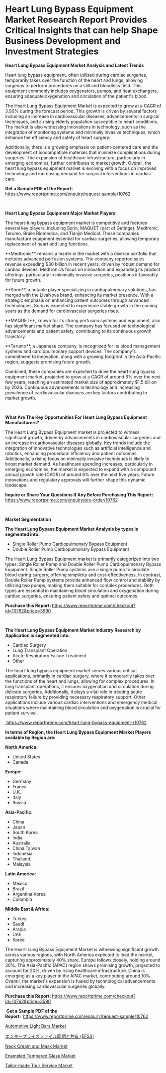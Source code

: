 <p><h1>Heart Lung Bypass Equipment Market Research Report Provides Critical Insights that can help Shape Business Development and Investment Strategies</h1></p><p><strong>Heart Lung Bypass Equipment Market Analysis and Latest Trends</strong></p>
<p><p>Heart lung bypass equipment, often utilized during cardiac surgeries, temporarily takes over the function of the heart and lungs, allowing surgeons to perform procedures on a still and bloodless field. This equipment commonly includes oxygenators, pumps, and heat exchangers, ensuring adequate oxygenation and circulation of the patient's blood.</p><p>The Heart Lung Bypass Equipment Market is expected to grow at a CAGR of 3.90% during the forecast period. This growth is driven by several factors including an increase in cardiovascular diseases, advancements in surgical techniques, and a rising elderly population susceptible to heart conditions. The market is also witnessing innovations in technology, such as the integration of monitoring systems and minimally invasive techniques, which enhance the efficiency and safety of heart surgery. </p><p>Additionally, there is a growing emphasis on patient-centered care and the development of biocompatible materials that minimize complications during surgeries. The expansion of healthcare infrastructure, particularly in emerging economies, further contributes to market growth. Overall, the heart lung bypass equipment market is evolving with a focus on improved technology and increasing demand for surgical interventions in cardiac care.</p></p>
<p><strong>Get a Sample PDF of the Report:&nbsp;</strong> <a href="https://www.reportprime.com/enquiry/request-sample/10762">https://www.reportprime.com/enquiry/request-sample/10762</a></p>
<p>&nbsp;</p>
<p><strong>Heart Lung Bypass Equipment Major Market Players</strong></p>
<p><p>The heart-lung bypass equipment market is competitive and features several key players, including Sorin, MAQUET (part of Getinge), Medtronic, Terumo, Braile Biomedica, and Tianjin Medical. These companies manufacture equipment essential for cardiac surgeries, allowing temporary replacement of heart and lung functions.</p><p>**Medtronic** remains a leader in the market with a diverse portfolio that includes advanced perfusion systems. The company reported sales revenue exceeding $30 billion in recent years, driven by robust demand for cardiac devices. Medtronic’s focus on innovation and expanding its product offerings, particularly in minimally invasive surgeries, positions it favorably for future growth.</p><p>**Sorin**, a notable player specializing in cardiopulmonary solutions, has merged with the LivaNova brand, enhancing its market presence. With a strategic emphasis on enhancing patient outcomes through advanced technologies, Sorin is expected to experience stable growth in the coming years as the demand for cardiovascular surgeries rises.</p><p>**MAQUET**, known for its strong perfusion systems and equipment, also has significant market share. The company has focused on technological advancements and patient safety, contributing to its continuous growth trajectory.</p><p>**Terumo**, a Japanese company, is recognized for its blood management systems and cardiopulmonary support devices. The company's commitment to innovation, along with a growing footprint in the Asia-Pacific region, suggests promising future growth.</p><p>Combined, these companies are expected to drive the heart-lung bypass equipment market, projected to grow at a CAGR of around 6% over the next few years, reaching an estimated market size of approximately $1.5 billion by 2026. Continuous advancements in technology and increasing prevalence of cardiovascular diseases are key factors contributing to market growth.</p></p>
<p>&nbsp;</p>
<p><strong>What Are The Key Opportunities For Heart Lung Bypass Equipment Manufacturers?</strong></p>
<p><p>The Heart Lung Bypass Equipment market is projected to witness significant growth, driven by advancements in cardiovascular surgeries and an increase in cardiovascular diseases globally. Key trends include the integration of innovative technologies such as artificial intelligence and robotics, enhancing procedural efficiency and patient outcomes. Additionally, a rising focus on minimally invasive techniques is likely to boost market demand. As healthcare spending increases, particularly in emerging economies, the market is expected to expand with a compound annual growth rate (CAGR) of around 6% over the next five years. Future innovations and regulatory approvals will further shape this dynamic landscape.</p></p>
<p><strong>Inquire or Share Your Questions If Any Before Purchasing This Report:</strong> <a href="https://www.reportprime.com/enquiry/pre-order/10762">https://www.reportprime.com/enquiry/pre-order/10762</a></p>
<p>&nbsp;</p>
<p><strong>Market Segmentation</strong></p>
<p><strong>The Heart Lung Bypass Equipment Market Analysis by types is segmented into:</strong></p>
<p><ul><li>Single Roller Pump Cardiopulmonary Bypass Equipment</li><li>Double Roller Pump Cardiopulmonary Bypass Equipment</li></ul></p>
<p><p>The Heart Lung Bypass Equipment market is primarily categorized into two types: Single Roller Pump and Double Roller Pump Cardiopulmonary Bypass Equipment. Single Roller Pump systems use a single pump to circulate blood during surgery, offering simplicity and cost-effectiveness. In contrast, Double Roller Pump systems provide enhanced flow control and stability by utilizing two pumps, making them suitable for complex procedures. Both types are essential in maintaining blood circulation and oxygenation during cardiac surgeries, ensuring patient safety and optimal outcomes.</p></p>
<p><strong>Purchase this Report:&nbsp;</strong><a href="https://www.reportprime.com/checkout?id=10762&price=3590">https://www.reportprime.com/checkout?id=10762&price=3590</a></p>
<p>&nbsp;</p>
<p><strong>The Heart Lung Bypass Equipment Market Industry Research by Application is segmented into:</strong></p>
<p><ul><li>Cardiac Surgery</li><li>Lung Transplant Operation</li><li>Acute Respiratory Failure Treatment</li><li>Other</li></ul></p>
<p><p>The heart-lung bypass equipment market serves various critical applications, primarily in cardiac surgery, where it temporarily takes over the functions of the heart and lungs, allowing for complex procedures. In lung transplant operations, it ensures oxygenation and circulation during delicate surgeries. Additionally, it plays a vital role in treating acute respiratory failure by providing necessary respiratory support. Other applications include various cardiac interventions and emergency medical situations where maintaining blood circulation and oxygenation is crucial for patient survival.</p></p>
<p><a href="https://www.reportprime.com/heart-lung-bypass-equipment-r10762">&nbsp;https://www.reportprime.com/heart-lung-bypass-equipment-r10762</a></p>
<p><strong>In terms of Region, the Heart Lung Bypass Equipment Market Players available by Region are:</strong></p>
<p>
    <p> <strong> North America: </strong>
        <ul>
            <li>United States</li>
            <li>Canada</li>
        </ul>
        </p> 
    <p> <strong> Europe: </strong>
        <ul>
            <li>Germany</li>
            <li>France</li>
            <li>U.K.</li>
            <li>Italy</li>
            <li>Russia</li>
        </ul>
        </p> 
    <p> <strong> Asia-Pacific: </strong>
        <ul>
            <li>China</li>
            <li>Japan</li>
            <li>South Korea</li>
            <li>India</li>
            <li>Australia</li>
            <li>China Taiwan</li>
            <li>Indonesia</li>
            <li>Thailand</li>
            <li>Malaysia</li>
        </ul>
        </p> 
    <p> <strong> Latin America: </strong>
        <ul>
            <li>Mexico</li>
            <li>Brazil</li>
            <li>Argentina Korea</li>
            <li>Colombia</li>
        </ul>
        </p> 
    <p> <strong> Middle East & Africa: </strong>
        <ul>
            <li>Turkey</li>
            <li>Saudi</li>
            <li>Arabia</li>
            <li>UAE</li>
            <li>Korea</li>
        </ul>
    </p>
    </p>
<p><p>The Heart-Lung Bypass Equipment Market is witnessing significant growth across various regions, with North America expected to lead the market, capturing approximately 40% share. Europe follows closely, holding around 30%. The Asia-Pacific (APAC) region shows promising growth, projected to account for 20%, driven by rising healthcare infrastructure. China is emerging as a key player in the APAC market, contributing around 10%. Overall, the market's expansion is fueled by technological advancements and increasing cardiovascular surgeries globally.</p></p>
<p><strong>Purchase this Report: </strong><a href="https://www.reportprime.com/checkout?id=10762&price=3590">https://www.reportprime.com/checkout?id=10762&price=3590</a></p>
<p>&nbsp;<strong>Get a Sample PDF of the Report:&nbsp;&nbsp;</strong><a href="https://www.reportprime.com/enquiry/request-sample/10762">https://www.reportprime.com/enquiry/request-sample/10762</a></p>
<p><strong></strong></p>
<p><p><a href="https://www.linkedin.com/pulse/global-automotive-light-bars-market-status-2024-2031-forecast-hxm4f?trackingId=%2B5VivSKxSy%2BgW9aiuvv4fQ%3D%3D">Automotive Light Bars Market</a></p><p><a href="https://medium.com/@nickolej2mc/%E6%80%A5%E6%88%90%E9%95%B7%E4%B8%AD%E3%81%AE%E3%82%A8%E3%83%B3%E3%82%BF%E3%83%BC%E3%83%97%E3%83%A9%E3%82%A4%E3%82%BA%E3%83%95%E3%82%A1%E3%82%A4%E3%83%AB%E5%90%8C%E6%9C%9F%E3%81%8A%E3%82%88%E3%81%B3%E5%85%B1%E6%9C%89-efss-%E5%B8%82%E5%A0%B4%E3%82%BB%E3%82%AF%E3%82%BF%E3%83%BC-%E5%B8%82%E5%A0%B4%E5%88%86%E6%9E%90%E3%81%8A%E3%82%88%E3%81%B32031%E5%B9%B4%E3%81%BE%E3%81%A7%E3%81%AE%E6%88%90%E9%95%B7%E4%BA%88%E6%B8%AC-c9a96dce6fd6">エンタープライズファイル同期と共有 (EFSS)</a></p><p><a href="https://medium.com/@lawrencekelley6262/the-neck-cream-and-mask-market-is-anticipated-to-experience-significant-growth-with-a-projected-4bde364be267">Neck Cream and Mask Market</a></p><p><a href="https://issuu.com/reportprime-2/docs/enameled-tempered-glass-market-size_511f899245b832">Enameled Tempered Glass Market</a></p><p><a href="https://medium.com/@joeyojholms59/the-tailor-made-tour-service-market-has-experienced-impressive-growth-in-recent-years-expanding-ff0253abb6c4">Tailor-made Tour Service Market</a></p></p>
